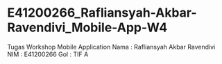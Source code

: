 # E41200266_Rafliansyah-Akbar-Ravendivi_Mobile-App-W4
Tugas Workshop Mobile Application
Nama  : Rafliansyah Akbar Ravendivi
NIM   : E41200266
Gol   : TIF A
